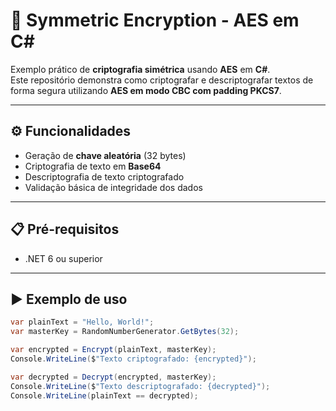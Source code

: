 # 🔐 Symmetric Encryption - AES em C#

Exemplo prático de **criptografia simétrica** usando **AES** em **C#**.  
Este repositório demonstra como criptografar e descriptografar textos de forma segura utilizando **AES em modo CBC com padding PKCS7**.

---

## ⚙️ Funcionalidades
- Geração de **chave aleatória** (32 bytes)  
- Criptografia de texto em **Base64**  
- Descriptografia de texto criptografado  
- Validação básica de integridade dos dados  

---

## 📋 Pré-requisitos
- .NET 6 ou superior

---

## ▶️ Exemplo de uso
```csharp
var plainText = "Hello, World!";
var masterKey = RandomNumberGenerator.GetBytes(32);

var encrypted = Encrypt(plainText, masterKey);
Console.WriteLine($"Texto criptografado: {encrypted}");

var decrypted = Decrypt(encrypted, masterKey);
Console.WriteLine($"Texto descriptografado: {decrypted}");
Console.WriteLine(plainText == decrypted);
